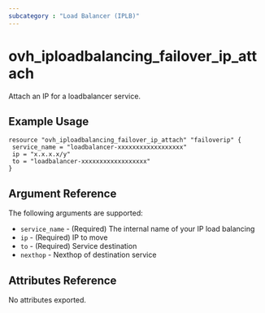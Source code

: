```yaml
---
subcategory : "Load Balancer (IPLB)"
---
```


# ovh_iploadbalancing_failover_ip_attach

Attach an IP for a loadbalancer service.

## Example Usage

```hcl
resource "ovh_iploadbalancing_failover_ip_attach" "failoverip" {
 service_name = "loadbalancer-xxxxxxxxxxxxxxxxxx"
 ip = "x.x.x.x/y"
 to = "loadbalancer-xxxxxxxxxxxxxxxxxx"
}
```

## Argument Reference

The following arguments are supported:

* `service_name` - (Required) The internal name of your IP load balancing
* `ip` - (Required) IP to move
* `to` - (Required) Service destination
* `nexthop` - Nexthop of destination service

## Attributes Reference

No attributes exported.
